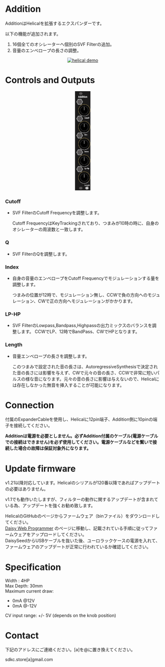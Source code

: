 
# Addition
AdditionはHelicalを拡張するエクスパンダーです。

以下の機能が追加されます。

1. 16個全てのオシレーターへ個別のSVF Filterの追加。
2. 音量のエンベロープの長さの調整。

<div style="text-align: center">

[![helical demo](http://img.youtube.com/vi/6yBOZIw-G4k/0.jpg)](https://youtu.be/6yBOZIw-G4k](https://youtu.be/6yBOZIw-G4k))
</div>

<div style="page-break-before:always"></div>

# Controls and Outputs

<div style="text-align: center">
    <img src="ManualData/Addition_panel_Image.png" width="10%">
</div>

### Cutoff
* SVF FilterのCutoff Frequencyを調整します。
  
  Cutoff FrequencyはKeyTrackingされており、つまみが10時の時に、自身のオシレーターの周波数と一致します。

### Q 
* SVF FilterのQを調整します。

### Index
* 自身の音量のエンベロープをCutoff Frequencyでモジュレーションする量を調整します。
  
  つまみの位置が12時で、モジュレーション無し、CCWで負の方向へのモジュレーション、CWで正の方向へモジュレーションがかかります。

### LP-HP
* SVF FilterのLowpass,Bandpass,Highpassの出力ミックスのバランスを調整します。
  CCWでLP、12時でBandPass、CWでHPとなります。


### Length
* 音量エンベロープの長さを調整します。
  
  このつまみで設定された音の長さは、AutoregressiveSynthesisで決定された音の長さには影響を与えず、CWで元々の音の長さ、CCWで非常に短いパルスの様な音になります。元々の音の長さに影響は与えないので、Helicalには存在しなかった無音を挿入することが可能になります。
  
# Connection
付属のExpanderCableを使用し、Helicalに12pin端子、Addition側に10pinの端子を接続してください。

<b>Additionは電源を必要としません。必ずAddition付属のケーブル(電源ケーブルでの接続はできません)を必ず使用してください。電源ケーブルなどを繋いで接続した場合の故障は保証対象外になります。</b>


# Update firmware

v1.21以降対応しています。Helicalのシリアルが120番以降であればアップデートの必要はありません。

v1.1でも動作いたしますが、フィルターの動作に関するアップデートが含まれている為、アップデートを強くお勧め致します。

HelicalのGitHubのページからファームウェア（binファイル）をダウンロードしてください。  
<a href = "https://electro-smith.github.io/Programmer/">Daisy Web Programmer</a> のページに移動し、記載されている手順に従ってファームウェアをアップロードしてください。  
DaisySeedからUSBケーブルを抜いた後、ユーロラックケースの電源を入れて、ファームウェアのアップデートが正常に行われているか確認してください。 

# Specification
Width : 4HP  
Max Depth: 30mm  
Maximum current draw:
* 0mA @12V
* 0mA @-12V

CV input range: +/- 5V (depends on the knob position)

# Contact
下記のアドレスにご連絡ください。[a]を@に置き換えてください。

sdkc.store[a]gmail.com